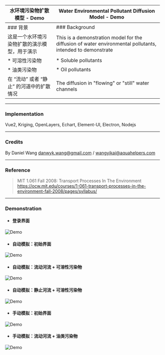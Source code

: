 
| 水环境污染物扩散模型 - Demo  | Water Environmental Pollutant Diffusion Model - Demo |
|-----------------------------|----------------------------------------------------|
| ### 背景                    | ### Background                                     |
| 这是一个水环境污染物扩散的演示模型，用于演示 | This is a demonstration model for the diffusion of water environmental pollutants, intended to demonstrate |
| * 可溶性污染物              | * Soluble pollutants                               |
| * 油类污染物                | * Oil pollutants                                   |
| 在 “流动” 或者 “静止” 的河道中的扩散情况 | The diffusion in "flowing" or "still" water channels |

---

### Implementation
Vue2, Kriging, OpenLayers, Echart, Element-UI, Electron, Nodejs   

---

### Credits
By Daniel Wang <danwyk.wang@gmail.com> / <wangyikai@aquahelpers.com>  

---

### Reference

> MIT 1.061 Fall 2008: Transport Processes In The Environment   
> https://ocw.mit.edu/courses/1-061-transport-processes-in-the-environment-fall-2008/pages/syllabus/   

---

### Demonstration
* #### 登录界面
![Demo](https://github.com/danwyk/kriging_diffusion_app/blob/main/login.png)

* #### 自动模拟：初始界面
![Demo](https://github.com/danwyk/kriging_diffusion_app/blob/main/steady.png)

* #### 自动模拟：流动河流 + 可溶性污染物
![Demo](https://github.com/danwyk/kriging_diffusion_app/blob/main/auto2.png)

* #### 自动模拟：静止河流 + 可溶性污染物
![Demo](https://github.com/danwyk/kriging_diffusion_app/blob/main/auto1.png)

* #### 手动模拟：初始界面
![Demo](https://github.com/danwyk/kriging_diffusion_app/blob/main/manual.png)

* #### 手动模拟：流动河流 + 油类污染物
![Demo](https://github.com/danwyk/kriging_diffusion_app/blob/main/manual1.png)
